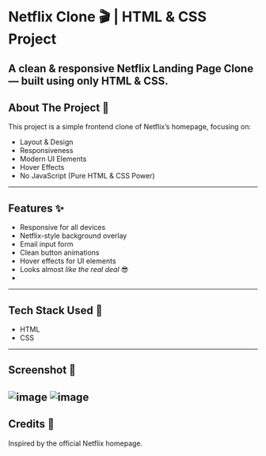 # Netflix Clone 🎬 | HTML & CSS Project

A clean & responsive Netflix Landing Page Clone — built using only HTML & CSS.
---

## About The Project 📝

This project is a simple frontend clone of Netflix’s homepage, focusing on:

- Layout & Design
- Responsiveness
- Modern UI Elements
- Hover Effects
- No JavaScript (Pure HTML & CSS Power)

---

## Features ✨

- Responsive for all devices
- Netflix-style background overlay
- Email input form
- Clean button animations
- Hover effects for UI elements
- Looks almost *like the real deal* 😎
- 
---

## Tech Stack Used 🧰

- HTML
- CSS
---
## Screenshot 📸
![image](https://github.com/user-attachments/assets/9d840f74-dfd8-4126-ac33-281549791ba8)
![image](https://github.com/user-attachments/assets/bcabf996-ca4a-485e-bda7-a502c2a225bd)
---
## Credits 🙌
Inspired by the official Netflix homepage.

